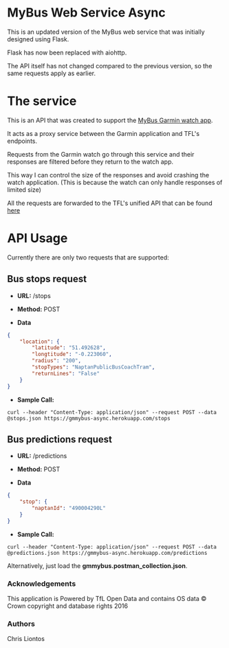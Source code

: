 # MyBus Web Service Async

This is an updated version of the MyBus web service that was initially designed using Flask.

Flask has now been replaced with aiohttp.

The API itself has not changed compared to the previous version, so the same requests apply as earlier.

# The service

This is an API that was created to support the [MyBus Garmin watch app](https://github.com/chris220688/garmin-myBus-app).

It acts as a proxy service between the Garmin application and TFL's endpoints.

Requests from the Garmin watch go through this service and their responses are filtered before they return to the watch app.

This way I can control the size of the responses and avoid crashing the watch application. (This is because the watch can only handle responses of limited size)

All the requests are forwarded to the TFL's unified API that can be found [here](https://api.tfl.gov.uk/)

# API Usage

Currently there are only two requests that are supported:

## Bus stops request

* **URL:** /stops

* **Method:** POST

* **Data**

```json
{
	"location": {
		"latitude": "51.492628",
		"longtitude": "-0.223060",
		"radius": "200",
		"stopTypes": "NaptanPublicBusCoachTram",
		"returnLines": "False"
	}
}
```

* **Sample Call:**
```
curl --header "Content-Type: application/json" --request POST --data @stops.json https://gmmybus-async.herokuapp.com/stops
```

## Bus predictions request

* **URL:** /predictions

* **Method:** POST

* **Data**

```json
{
	"stop": {
		"naptanId": "490004290L"
	}
}
```

* **Sample Call:**
```
curl --header "Content-Type: application/json" --request POST --data @predictions.json https://gmmybus-async.herokuapp.com/predictions
```

Alternatively, just load the **gmmybus.postman_collection.json**.

### Acknowledgements

This application is Powered by TfL Open Data and contains OS data © Crown copyright and database rights 2016

### Authors

Chris Liontos
